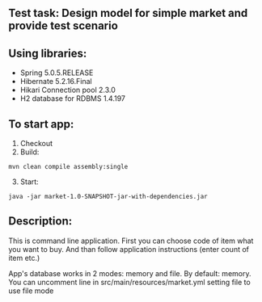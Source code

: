Test task: Design model for simple market and provide test scenario
-

Using libraries:
-
- Spring 5.0.5.RELEASE
- Hibernate 5.2.16.Final
- Hikari Connection pool 2.3.0
- H2 database for RDBMS 1.4.197

To start app:
-
1. Checkout
2. Build:
````
mvn clean compile assembly:single
````
3. Start:
````
java -jar market-1.0-SNAPSHOT-jar-with-dependencies.jar
````

Description:
-
This is command line application. First you can choose code of item what you want to buy.
And than follow application instructions (enter count of item etc.)

App's database works in 2 modes: memory and file. By default: memory. 
You can uncomment line in src/main/resources/market.yml setting file to use file mode

